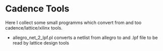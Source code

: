 Cadence Tools
=============

Here I collect some small programms which convert from and too
cadence/lattice/xilinx tools. 


* allegro_net_2_lpf.pl
  converts a netlist from allegro to and .lpf file to be read by lattice
  design tools


